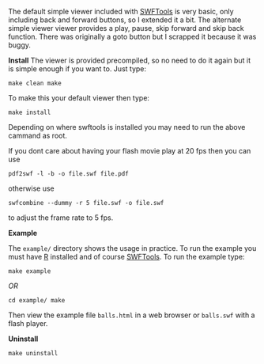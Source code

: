 The default simple viewer included with [SWFTools](http://www.swftools.org/) is very basic, only including back and forward buttons, so I extended it a bit. The alternate simple viewer viewer provides a play, pause, skip forward and skip back function.  There was originally a goto button but I scrapped it because it was buggy. 


__Install__
The viewer is provided precompiled, so no need to do it again but it is simple enough if you want to.  Just type:

`make clean
make` 

To make this your default viewer then type:

`make install`

Depending on where swftools is installed you may need to run the above cammand as root. 

If you dont care about having your flash movie play at 20 fps then you can use

`pdf2swf -l -b -o file.swf file.pdf`

otherwise use

`swfcombine --dummy -r 5 file.swf -o file.swf`

to adjust the frame rate to 5 fps. 


__Example__

The `example/` directory shows the usage in practice.  To run the example you must have [R](http://r-project.org/) installed and of course [SWFTools](http://www.swftools.org/).  To run the example type:

`make example`

_OR_

`cd example/
make`

Then view the example file `balls.html` in a web browser or `balls.swf` with a flash player.

__Uninstall__

`make uninstall`